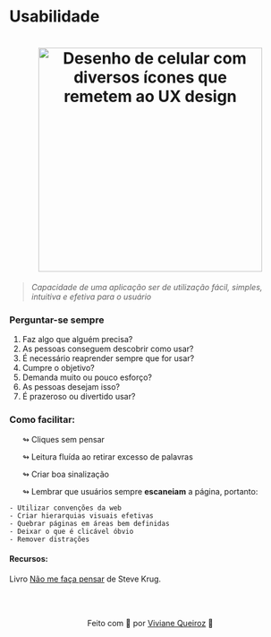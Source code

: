 # Usabilidade

<h1 align="center">
    <img src = "https://blog.teclogica.com.br/wp-content/uploads/2012/03/usabilidade-1.jpg" alt = "Desenho de celular com diversos ícones que remetem ao UX design" text-align="center"  width="400px">
</h1> 

> *Capacidade de uma aplicação ser de utilização fácil, simples, intuitiva e efetiva para o usuário*

### Perguntar-se sempre
<ol>
     <li>Faz algo que alguém precisa?</li>
     <li>As pessoas conseguem descobrir como usar?</li>
     <li>É necessário reaprender sempre que for usar?</li>
     <li>Cumpre o objetivo?</li>
     <li>Demanda muito ou pouco esforço?</li>
     <li>As pessoas desejam isso?</li>
     <li>É prazeroso ou divertido usar?</li>
</ol>

### Como facilitar:

<ul>↬ Cliques sem pensar</ul>
<ul>↬ Leitura fluída ao retirar excesso de palavras</ul> 
<ul>↬ Criar boa sinalização</ul>
<ul>↬ Lembrar que usuários sempre <strong>escaneiam</strong> a página, portanto:</ul>

    - Utilizar convenções da web
    - Criar hierarquias visuais efetivas
    - Quebrar páginas em áreas bem definidas
    - Deixar o que é clicável óbvio
    - Remover distrações

#### Recursos: 

<p> Livro <a href="https://www.amazon.com.br/Não-faça-pensar-Steve-Krug/dp/8576088509/ref=asc_df_8576088509/?tag=googleshopp00-20&linkCode=df0&hvadid=379726290955&hvpos=&hvnetw=g&hvrand=7313052300154191141&hvpone=&hvptwo=&hvqmt=&hvdev=c&hvdvcmdl=&hvlocint=&hvlocphy=1001773&hvtargid=pla-811021535400&psc=1"> Não me faça pensar</a> de Steve Krug. 

<br><br>

<p align="center"> Feito com 💛 por <a href="https://www.linkedin.com/in/viviane-de-santana-queiroz-1a5a4b155/">Viviane Queiroz</a> 🦋 </p>
